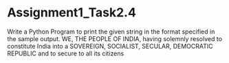 # Assignment1_Task2.4
Write a Python Program to print the given string in the format specified in the sample output. WE, THE PEOPLE OF INDIA, having solemnly resolved to constitute India into a SOVEREIGN, SOCIALIST, SECULAR, DEMOCRATIC REPUBLIC and to secure to all its citizens
